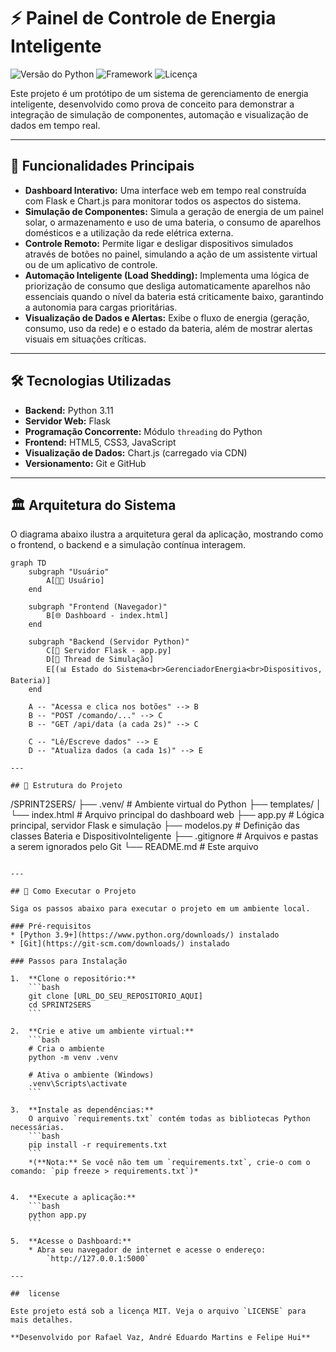 # ⚡ Painel de Controle de Energia Inteligente

![Versão do Python](https://img.shields.io/badge/python-3.11+-blue.svg)
![Framework](https://img.shields.io/badge/Framework-Flask-red.svg)
![Licença](https://img.shields.io/badge/License-MIT-yellow.svg)

Este projeto é um protótipo de um sistema de gerenciamento de energia inteligente, desenvolvido como prova de conceito para demonstrar a integração de simulação de componentes, automação e visualização de dados em tempo real.

---

## 🎯 Funcionalidades Principais

* **Dashboard Interativo:** Uma interface web em tempo real construída com Flask e Chart.js para monitorar todos os aspectos do sistema.
* **Simulação de Componentes:** Simula a geração de energia de um painel solar, o armazenamento e uso de uma bateria, o consumo de aparelhos domésticos e a utilização da rede elétrica externa.
* **Controle Remoto:** Permite ligar e desligar dispositivos simulados através de botões no painel, simulando a ação de um assistente virtual ou de um aplicativo de controle.
* **Automação Inteligente (Load Shedding):** Implementa uma lógica de priorização de consumo que desliga automaticamente aparelhos não essenciais quando o nível da bateria está criticamente baixo, garantindo a autonomia para cargas prioritárias.
* **Visualização de Dados e Alertas:** Exibe o fluxo de energia (geração, consumo, uso da rede) e o estado da bateria, além de mostrar alertas visuais em situações críticas.

---

## 🛠️ Tecnologias Utilizadas

* **Backend:** Python 3.11
* **Servidor Web:** Flask
* **Programação Concorrente:** Módulo `threading` do Python
* **Frontend:** HTML5, CSS3, JavaScript
* **Visualização de Dados:** Chart.js (carregado via CDN)
* **Versionamento:** Git e GitHub

---

## 🏛️ Arquitetura do Sistema

O diagrama abaixo ilustra a arquitetura geral da aplicação, mostrando como o frontend, o backend e a simulação contínua interagem.

```mermaid
graph TD
    subgraph "Usuário"
        A[👨‍💻 Usuário]
    end

    subgraph "Frontend (Navegador)"
        B[🌐 Dashboard - index.html]
    end

    subgraph "Backend (Servidor Python)"
        C[🐍 Servidor Flask - app.py]
        D[🔄 Thread de Simulação]
        E[(📊 Estado do Sistema<br>GerenciadorEnergia<br>Dispositivos, Bateria)]
    end

    A -- "Acessa e clica nos botões" --> B
    B -- "POST /comando/..." --> C
    B -- "GET /api/data (a cada 2s)" --> C
    
    C -- "Lê/Escreve dados" --> E
    D -- "Atualiza dados (a cada 1s)" --> E

---

## 📁 Estrutura do Projeto

```
/SPRINT2SERS/
├── .venv/                   # Ambiente virtual do Python
├── templates/
│   └── index.html           # Arquivo principal do dashboard web
├── app.py                   # Lógica principal, servidor Flask e simulação
├── modelos.py               # Definição das classes Bateria e DispositivoInteligente
├── .gitignore               # Arquivos e pastas a serem ignorados pelo Git
└── README.md                # Este arquivo
```

---

## 🚀 Como Executar o Projeto

Siga os passos abaixo para executar o projeto em um ambiente local.

### Pré-requisitos
* [Python 3.9+](https://www.python.org/downloads/) instalado
* [Git](https://git-scm.com/downloads/) instalado

### Passos para Instalação

1.  **Clone o repositório:**
    ```bash
    git clone [URL_DO_SEU_REPOSITORIO_AQUI]
    cd SPRINT2SERS
    ```

2.  **Crie e ative um ambiente virtual:**
    ```bash
    # Cria o ambiente
    python -m venv .venv

    # Ativa o ambiente (Windows)
    .venv\Scripts\activate
    ```

3.  **Instale as dependências:**
    O arquivo `requirements.txt` contém todas as bibliotecas Python necessárias.
    ```bash
    pip install -r requirements.txt
    ```
    *(**Nota:** Se você não tem um `requirements.txt`, crie-o com o comando: `pip freeze > requirements.txt`)*


4.  **Execute a aplicação:**
    ```bash
    python app.py
    ```

5.  **Acesse o Dashboard:**
    * Abra seu navegador de internet e acesse o endereço:
        `http://127.0.0.1:5000`

---

##  license

Este projeto está sob a licença MIT. Veja o arquivo `LICENSE` para mais detalhes.

**Desenvolvido por Rafael Vaz, André Eduardo Martins e Felipe Hui**